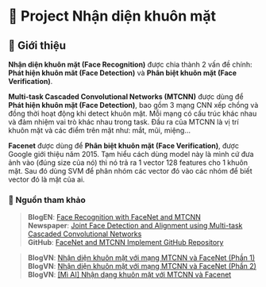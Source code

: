 # 📜 Project Nhận diện khuôn mặt

## 🥚 Giới thiệu
**Nhận diện khuôn mặt (Face Recognition)** được chia thành 2 vấn đề chính: **Phát hiện khuôn măt (Face Detection)** và **Phân biệt khuôn mặt (Face Verification)**.

**Multi-task Cascaded Convolutional Networks (MTCNN)** được dùng để **Phát hiện khuôn mặt (Face Detection)**, bao gồm 3 mạng CNN xếp chồng và đồng thời hoạt động khi detect khuôn mặt. Mỗi mạng có cấu trúc khác nhau và đảm nhiệm vai trò khác nhau trong task. Đầu ra của MTCNN là vị trí khuôn mặt và các điểm trên mặt như: mắt, mũi, miệng… 

**Facenet** được dùng để **Phân biệt khuôn mặt (Face Verification)**, được Google giới thiệu năm 2015. Tạm hiểu cách dùng model này là mình cứ đưa ảnh vào (đúng size của nó) thì nó trả ra 1 vector 128 features cho 1 khuôn mặt. Sau đó dùng SVM để phân nhóm các vector đó vào các nhóm để biết vector đó là mặt của ai.

### 🐔 Nguồn tham khảo
> **BlogEN**: [Face Recognition with FaceNet and MTCNN](https://arsfutura.com/blog/face-recognition-with-facenet-and-mtcnn) <br>
> **Newspaper**:  [Joint Face Detection and Alignment using Multi-task Cascaded Convolutional Networks](https://arxiv.org/ftp/arxiv/papers/1604/1604.02878.pdf) <br>
> **GitHub**:  [FaceNet and MTCNN Implement GitHub Repository](https://github.com/timesler/facenet-pytorch) <br>

> **BlogVN**:  [Nhận diện khuôn mặt với mạng MTCNN và FaceNet (Phần 1)](https://viblo.asia/p/nhan-dien-khuon-mat-voi-mang-mtcnn-va-facenet-phan-1-Qbq5QDN4lD8) <br>
> **BlogVN**:  [Nhận diện khuôn mặt với mạng MTCNN và FaceNet (Phần 2)](https://viblo.asia/p/nhan-dien-khuon-mat-voi-mang-mtcnn-va-facenet-phan-1-Qbq5QDN4lD8) <br>
>  **BlogVN**: [[Mì AI] Nhận dạng khuôn mặt với MTCNN và Facenet](https://miai.vn/2019/09/11/face-recog-2-0-nhan-dien-khuon-mat-trong-video-bang-mtcnn-va-facenet/?fbclid=IwY2xjawGPbO9leHRuA2FlbQIxMAABHTq4RGcDptPqs1LcFditO5_FEwav3twSB50tct3SHPReR-ouuN2mNIYfMg_aem_hdn8sPDC0StOxu9P7QvfcA) <br>
